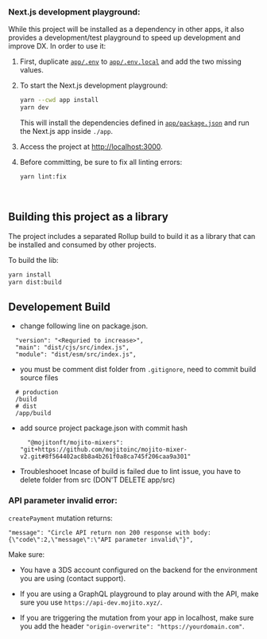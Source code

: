 
  
### Next.js development playground:

While this project will be installed as a dependency in other apps, it also provides a development/test playground to speed up development and improve DX. In order to use it:

1. First, duplicate [`app/.env`](https://github.com/mojitoinc/mojito-mixers/blob/main/app/.env) to [`app/.env.local`](https://github.com/mojitoinc/mojito-mixers/blob/main/app/.env.local) and add the two missing values.

2. To start the Next.js development playground:

    ```bash
    yarn --cwd app install
    yarn dev
    ```

    This will install the dependencies defined in [`app/package.json`](https://github.com/mojitoinc/mojito-mixers/blob/main/app/package.json) and run the Next.js app inside `./app`.
    
3. Access the project at [http://localhost:3000](http://localhost:3000).

4.  Before committing, be sure to fix all linting errors:

    ```bash
    yarn lint:fix
    ```

<br />

## Building this project as a library

The project includes a separated Rollup build to build it as a library that can be installed and consumed by other projects.

To build the lib:

```bash
yarn install
yarn dist:build
```

## Developement Build

- change following line on package.json.
```
  "version": "<Requried to increase>",
  "main": "dist/cjs/src/index.js",
  "module": "dist/esm/src/index.js",
```
- you must be comment dist folder from ```.gitignore```, need to commit build source files
```
  # production
  /build
  # dist
  /app/build
```
- add source project package.json with commit hash
  ```
    "@mojitonft/mojito-mixers": "git+https://github.com/mojitoinc/mojito-mixer-v2.git#8f564402ac8b8a4b261f0a8ca745f206caa9a301"

  ```

- Troubleshooet
    Incase of build is failed due to lint issue, you have to delete folder from src (DON'T DELETE app/src)
  <br />

### API parameter invalid error:

`createPayment` mutation returns:

    "message": "Circle API return non 200 response with body: {\"code\":2,\"message\":\"API parameter invalid\"}",

Make sure:

- You have a 3DS account configured on the backend for the environment you are using (contact support).

- If you are using a GraphQL playground to play around with the API, make sure you use `https://api-dev.mojito.xyz/`.

- If you are triggering the mutation from your app in localhost, make sure you add the header `"origin-overwrite": "https://yourdomain.com"`.

<br/>
